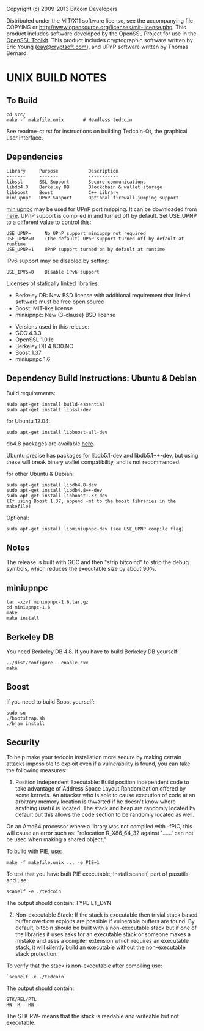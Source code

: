 Copyright (c) 2009-2013 Bitcoin Developers

Distributed under the MIT/X11 software license, see the accompanying
file COPYING or http://www.opensource.org/licenses/mit-license.php.
This product includes software developed by the OpenSSL Project for use in the [OpenSSL Toolkit](http://www.openssl.org/). This product includes
cryptographic software written by Eric Young ([eay@cryptsoft.com](mailto:eay@cryptsoft.com)), and UPnP software written by Thomas Bernard.

UNIX BUILD NOTES
================

To Build
---------------------

	cd src/
	make -f makefile.unix		# Headless tedcoin

See readme-qt.rst for instructions on building Tedcoin-Qt, the graphical user interface.

Dependencies
---------------------

	Library     Purpose           Description
	-------     -------           -----------
	libssl      SSL Support       Secure communications
	libdb4.8    Berkeley DB       Blockchain & wallet storage
	libboost    Boost             C++ Library
	miniupnpc   UPnP Support      Optional firewall-jumping support

[miniupnpc](http://miniupnp.free.fr/) may be used for UPnP port mapping.  It can be downloaded from [here](http://miniupnp.tuxfamily.org/files/).  UPnP support is compiled in and turned off by default.  Set USE_UPNP to a different value to control this:

	USE_UPNP=     No UPnP support miniupnp not required
	USE_UPNP=0    (the default) UPnP support turned off by default at runtime
	USE_UPNP=1    UPnP support turned on by default at runtime

IPv6 support may be disabled by setting:

	USE_IPV6=0    Disable IPv6 support

Licenses of statically linked libraries:

* Berkeley DB: New BSD license with additional requirement that linked software must be free open source
* Boost: MIT-like license
* miniupnpc: New (3-clause) BSD license

-  Versions used in this release:
-  GCC           4.3.3
-  OpenSSL       1.0.1c
-  Berkeley DB   4.8.30.NC
-  Boost         1.37
-  miniupnpc     1.6

Dependency Build Instructions: Ubuntu & Debian
----------------------------------------------
Build requirements:

	sudo apt-get install build-essential
	sudo apt-get install libssl-dev

for Ubuntu 12.04:

	sudo apt-get install libboost-all-dev

db4.8 packages are available [here](https://launchpad.net/~bitcoin/+archive/bitcoin).

Ubuntu precise has packages for libdb5.1-dev and libdb5.1++-dev, but using these will break binary wallet compatibility, and is not recommended.

for other Ubuntu & Debian:

	sudo apt-get install libdb4.8-dev
	sudo apt-get install libdb4.8++-dev
	sudo apt-get install libboost1.37-dev
	(If using Boost 1.37, append -mt to the boost libraries in the makefile)

Optional:

	sudo apt-get install libminiupnpc-dev (see USE_UPNP compile flag)

Notes
-----
The release is built with GCC and then "strip bitcoind" to strip the debug symbols, which reduces the executable size by about 90%.

miniupnpc
---------
	tar -xzvf miniupnpc-1.6.tar.gz
	cd miniupnpc-1.6
	make
	make install

Berkeley DB
-----------
You need Berkeley DB 4.8.  If you have to build Berkeley DB yourself:

	../dist/configure --enable-cxx
	make

Boost
-----
If you need to build Boost yourself:

	sudo su
	./bootstrap.sh
	./bjam install


Security
--------
To help make your tedcoin installation more secure by making certain attacks impossible to exploit even if a vulnerability is found, you can take the following measures:

1) Position Independent Executable: Build position independent code to take advantage of Address Space Layout Randomization offered by some kernels. An attacker who is able to cause execution of code at an arbitrary memory location is thwarted if he doesn't know where anything useful is located. The stack and heap are randomly located by default but this allows the code section to be randomly located as well.

On an Amd64 processor where a library was not compiled with -fPIC, this will cause an error such as: "relocation R_X86_64_32 against `......' can not be used when making a shared object;"

To build with PIE, use:

	make -f makefile.unix ... -e PIE=1

To test that you have built PIE executable, install scanelf, part of paxutils, and use:

    scanelf -e ./tedcoin

The output should contain: TYPE ET_DYN

2) Non-executable Stack: If the stack is executable then trivial stack based buffer overflow exploits are possible if vulnerable buffers are found. By default, bitcoin should be built with a non-executable stack but if one of the libraries it uses asks for an executable stack or someone makes a mistake and uses a compiler extension which requires an executable stack, it will silently build an executable without the non-executable stack protection.

To verify that the stack is non-executable after compiling use:
    
	`scanelf -e ./tedcoin`

The output should contain:
	
	STK/REL/PTL
	RW- R-- RW-

The STK RW- means that the stack is readable and writeable but not executable.

